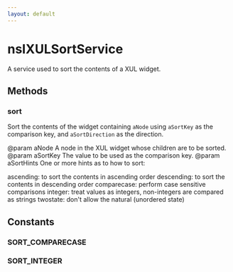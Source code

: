 ```yaml
---
layout: default
---
```


# nsIXULSortService #

A service used to sort the contents of a XUL widget.


## Methods ##

### sort ###

Sort the contents of the widget containing <code>aNode</code>
using <code>aSortKey</code> as the comparison key, and
<code>aSortDirection</code> as the direction.

@param aNode A node in the XUL widget whose children are to be sorted.
@param aSortKey The value to be used as the comparison key.
@param aSortHints One or more hints as to how to sort:

  ascending: to sort the contents in ascending order
  descending: to sort the contents in descending order
  comparecase: perform case sensitive comparisons
  integer: treat values as integers, non-integers are compared as strings
  twostate: don't allow the natural (unordered state)


## Constants ##

### SORT_COMPARECASE ###

### SORT_INTEGER ###
